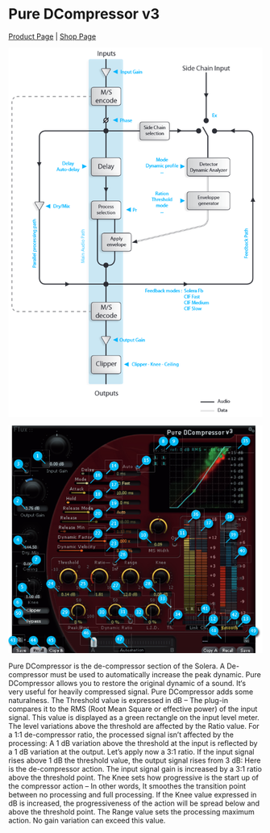 # Pure DCompressor v3
[Product Page](https://www.flux.audio/project/pure-dcompressor/) 
| [Shop Page](https://shop.flux.audio/en_US/products/pure-dcompressor)

![](/include/pure-dcomp_01.PNG)

![](/include/pure-dcomp_02.PNG)

Pure DCompressor is the de-compressor section of the Solera. A De-compressor must be used to automatically increase the
peak dynamic. Pure DCompressor allows you to restore the original dynamic of a sound. It‘s very useful for heavily compressed
signal. Pure DCompressor adds some naturalness. The Threshold value is expressed in dB – The plug-in compares it to the RMS
(Root Mean Square or effective power) of the input signal. This value is displayed as a green rectangle on the input level meter.
The level variations above the threshold are affected by the Ratio value. For a 1:1 de-compressor ratio, the processed signal
isn’t affected by the processing: A 1 dB variation above the threshold at the input is reflected by a 1 dB variation at the output.
Let’s apply now a 3:1 ratio. If the input signal rises above 1 dB the threshold value, the output signal rises from 3 dB: Here is the
de-compressor action. The input signal gain is increased by a 3:1 ratio above the threshold point. The Knee sets how 
progressive is the start up of the compressor action – In other words, It smoothes the transition point between no processing and full
processing. If the Knee value expressed in dB is increased, the progressiveness of the action will be spread below and above the
threshold point. The Range value sets the processing maximum action. No gain variation can exceed this value.
